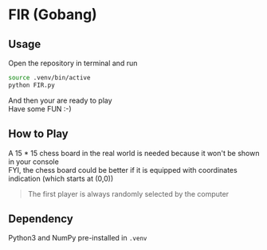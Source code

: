 # FIR (Gobang)


## Usage

Open the repository in terminal and run

```bash
source .venv/bin/active
python FIR.py
```

And then your are ready to play  
Have some FUN :-)

## How to Play

A 15 * 15 chess board in the real world is needed because it won't be shown in your console  
FYI, the chess board could be better if it is equipped with coordinates indication (which starts at (0,0))  

> The first player is always randomly selected by the computer

## Dependency

Python3 and NumPy pre-installed in `.venv`

